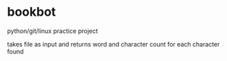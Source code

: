 # bookbot

python/git/linux practice project

takes file as input and returns word and character count for each character found
